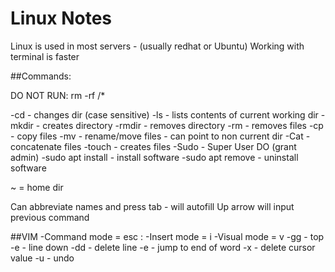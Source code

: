 # Linux Notes

Linux is used in most servers - (usually redhat or Ubuntu)
Working with terminal is faster

##Commands:

DO NOT RUN:
rm -rf /*

-cd - changes dir (case sensitive)
-ls - lists contents of current working dir
-mkdir - creates directory
-rmdir - removes directory
-rm - removes files 
-cp - copy files
-mv - rename/move files - can point to non current dir
-Cat - concatenate files
-touch - creates files 
-Sudo - Super User DO (grant admin)
-sudo apt install - install software
-sudo apt remove - uninstall software

~ = home dir

Can abbreviate names and press tab - will autofill
Up arrow will input previous command 

##VIM 
-Command mode = esc :
-Insert mode = i
-Visual mode = v
-gg - top
-e - line down
-dd - delete line
-e - jump to end of word
-x - delete cursor value
-u - undo

